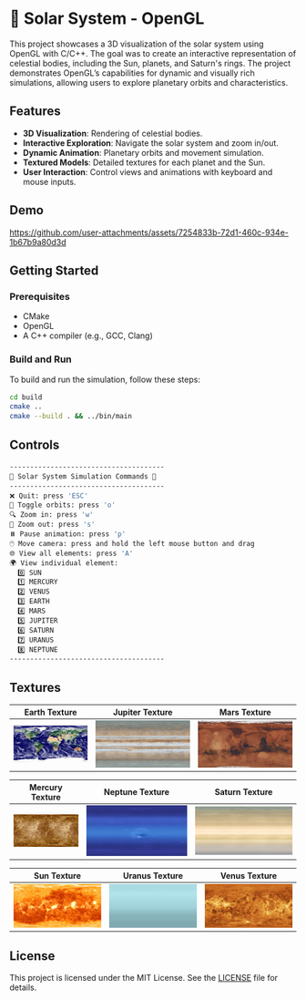 # 🌌 Solar System - OpenGL

This project showcases a 3D visualization of the solar system using OpenGL with C/C++. The goal was to create an interactive representation of celestial bodies, including the Sun, planets, and Saturn's rings. The project demonstrates OpenGL’s capabilities for dynamic and visually rich simulations, allowing users to explore planetary orbits and characteristics.

## Features

- **3D Visualization**: Rendering of celestial bodies.
- **Interactive Exploration**: Navigate the solar system and zoom in/out.
- **Dynamic Animation**: Planetary orbits and movement simulation.
- **Textured Models**: Detailed textures for each planet and the Sun.
- **User Interaction**: Control views and animations with keyboard and mouse inputs.

## Demo

https://github.com/user-attachments/assets/7254833b-72d1-460c-934e-1b67b9a80d3d

## Getting Started

### Prerequisites

- CMake
- OpenGL
- A C++ compiler (e.g., GCC, Clang)

### Build and Run

To build and run the simulation, follow these steps:

```bash
cd build
cmake ..
cmake --build . && ../bin/main
```

## Controls

```sh
--------------------------------------
🌌 Solar System Simulation Commands 🌌
--------------------------------------
❌ Quit: press 'ESC'
🔄 Toggle orbits: press 'o'
🔍 Zoom in: press 'w'
🔎 Zoom out: press 's'
⏸️ Pause animation: press 'p'
🖱️ Move camera: press and hold the left mouse button and drag
🌐 View all elements: press 'A'
🌍 View individual element:
  0️⃣ SUN
  1️⃣ MERCURY
  2️⃣ VENUS
  3️⃣ EARTH
  4️⃣ MARS
  5️⃣ JUPITER
  6️⃣ SATURN
  7️⃣ URANUS
  8️⃣ NEPTUNE
--------------------------------------
```

## Textures

|Earth Texture|Jupiter Texture|Mars Texture|
|:-:|:-:|:-:|
|![Earth Texture](https://raw.githubusercontent.com/ErnaneJ/solar-system-opengl/main/assets/textures/earth.jpg)|![Jupiter Texture](https://raw.githubusercontent.com/ErnaneJ/solar-system-opengl/main/assets/textures/jupiter.jpg)|![Mars Texture](https://raw.githubusercontent.com/ErnaneJ/solar-system-opengl/main/assets/textures/mars.jpg)|

|Mercury Texture|Neptune Texture|Saturn Texture|
|:-:|:-:|:-:|
|![Mercury Texture](https://raw.githubusercontent.com/ErnaneJ/solar-system-opengl/main/assets/textures/mercury.jpg)|![Neptune Texture](https://raw.githubusercontent.com/ErnaneJ/solar-system-opengl/main/assets/textures/neptune.jpg)|![Saturn Texture](https://raw.githubusercontent.com/ErnaneJ/solar-system-opengl/main/assets/textures/saturn.jpg)|

|Sun Texture|Uranus Texture|Venus Texture|
|:-:|:-:|:-:|
|![Sun Texture](https://raw.githubusercontent.com/ErnaneJ/solar-system-opengl/main/assets/textures/sun.jpg)|![Uranus Texture](https://raw.githubusercontent.com/ErnaneJ/solar-system-opengl/main/assets/textures/uranus.jpg)|![Venus Texture](https://raw.githubusercontent.com/ErnaneJ/solar-system-opengl/main/assets/textures/venus.jpg)|

## License

This project is licensed under the MIT License. See the [LICENSE](./LICENSE) file for details.
